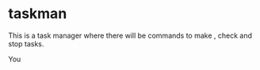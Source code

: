 # taskman
This  is a task manager  where there will be commands to make , check and stop tasks.

You 
